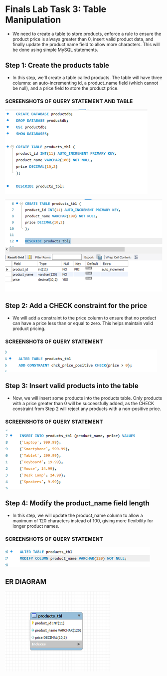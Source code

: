 # Finals Lab Task 3: Table Manipulation
- We need to create a table to store products, enforce a rule to ensure the product price is always greater than 0, insert valid product data, and finally update the product name field to allow more characters. This will be done using simple MySQL statements.
## Step 1: Create the products table
- In this step, we'll create a table called products. The table will have three columns: an auto-incrementing id, a product_name field (which cannot be null), and a price field to store the product price.
### SCREENSHOTS OF QUERY STATEMENT AND TABLE
![image_alt](https://github.com/Clarens19/EDM-Portfolio-Clarens-/blob/63f6e247e58c7e1d54dc219d0c20786f37ab5440/Final%20Lab%20Task%203/image/p1.png)

![image_alt](https://github.com/Clarens19/EDM-Portfolio-Clarens-/blob/63f6e247e58c7e1d54dc219d0c20786f37ab5440/Final%20Lab%20Task%203/image/tbl1.png)

## Step 2: Add a CHECK constraint for the price
- We will add a constraint to the price column to ensure that no product can have a price less than or equal to zero. This helps maintain valid product pricing.
### SCREENSHOTS OF QUERY STATEMENT 

![image_alt](https://github.com/Clarens19/EDM-Portfolio-Clarens-/blob/1f75c01fd3496f75ba6beaf294ceb727bf32eb87/Final%20Lab%20Task%203/image/p2.png)

## Step 3: Insert valid products into the table
- Now, we will insert some products into the products table. Only products with a price greater than 0 will be successfully added, as the CHECK constraint from Step 2 will reject any products with a non-positive price.
### SCREENSHOTS OF QUERY STATEMENT 
![image_alt](https://github.com/Clarens19/EDM-Portfolio-Clarens-/blob/1f75c01fd3496f75ba6beaf294ceb727bf32eb87/Final%20Lab%20Task%203/image/p3.png)

## Step 4:  Modify the product_name field length
- In this step, we will update the product_name column to allow a maximum of 120 characters instead of 100, giving more flexibility for longer product names.
### SCREENSHOTS OF QUERY STATEMENT 
![image_alt](https://github.com/Clarens19/EDM-Portfolio-Clarens-/blob/1f75c01fd3496f75ba6beaf294ceb727bf32eb87/Final%20Lab%20Task%203/image/p4.png)

## ER DIAGRAM
![image_alt](https://github.com/Clarens19/EDM-Portfolio-Clarens-/blob/1f75c01fd3496f75ba6beaf294ceb727bf32eb87/Final%20Lab%20Task%203/image/erd.png)
